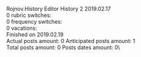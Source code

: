 Rojnov.History	Editor History 2 2019.02.17\
0 rubric switches:\
0 frequency switches:\
0 vacations:\
Finished on 2019.02.19\
Actual posts amount: 0	Anticipated posts amount: 1
\
Total posts amount: 0	Posts dates amount: 0\
